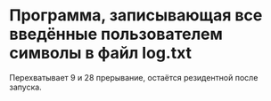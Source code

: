 # Программа, записывающая все введённые пользователем символы в файл log.txt
Перехватывает 9 и 28 прерывание, остаётся резидентной после запуска.
